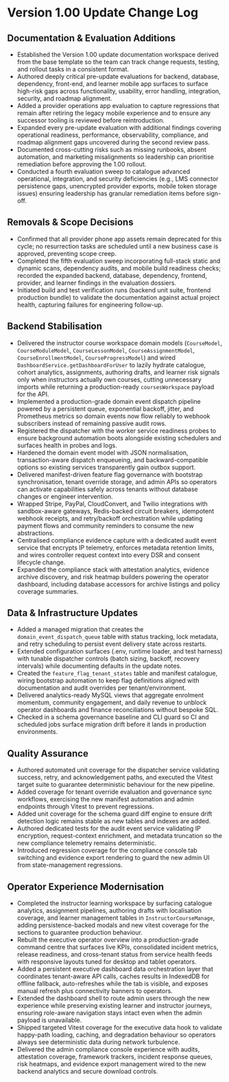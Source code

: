 # Version 1.00 Update Change Log

## Documentation & Evaluation Additions
- Established the Version 1.00 update documentation workspace derived from the base template so the team can track change requests, testing, and rollout tasks in a consistent format.
- Authored deeply critical pre-update evaluations for backend, database, dependency, front-end, and learner mobile app surfaces to surface high-risk gaps across functionality, usability, error handling, integration, security, and roadmap alignment.
- Added a provider operations app evaluation to capture regressions that remain after retiring the legacy mobile experience and to ensure any successor tooling is reviewed before reintroduction.
- Expanded every pre-update evaluation with additional findings covering operational readiness, performance, observability, compliance, and roadmap alignment gaps uncovered during the second review pass.
- Documented cross-cutting risks such as missing runbooks, absent automation, and marketing misalignments so leadership can prioritise remediation before approving the 1.00 rollout.
- Conducted a fourth evaluation sweep to catalogue advanced operational, integration, and security deficiencies (e.g., LMS connector persistence gaps, unencrypted provider exports, mobile token storage issues) ensuring leadership has granular remediation items before sign-off.

## Removals & Scope Decisions
- Confirmed that all provider phone app assets remain deprecated for this cycle; no resurrection tasks are scheduled until a new business case is approved, preventing scope creep.
- Completed the fifth evaluation sweep incorporating full-stack static and dynamic scans, dependency audits, and mobile build readiness checks; recorded the expanded backend, database, dependency, frontend, provider, and learner findings in the evaluation dossiers.
- Initiated build and test verification runs (backend unit suite, frontend production bundle) to validate the documentation against actual project health, capturing failures for engineering follow-up.

## Backend Stabilisation
- Delivered the instructor course workspace domain models (`CourseModel`, `CourseModuleModel`, `CourseLessonModel`,
  `CourseAssignmentModel`, `CourseEnrollmentModel`, `CourseProgressModel`) and wired `DashboardService.getDashboardForUser`
  to lazily hydrate catalogue, cohort analytics, assignments, authoring drafts, and learner risk signals only when instructors
  actually own courses, cutting unnecessary imports while returning a production-ready `coursesWorkspace` payload for the API.
- Implemented a production-grade domain event dispatch pipeline powered by a persistent queue, exponential backoff, jitter, and Prometheus metrics so domain events now flow reliably to webhook subscribers instead of remaining passive audit rows.
- Registered the dispatcher with the worker service readiness probes to ensure background automation boots alongside existing schedulers and surfaces health in probes and logs.
- Hardened the domain event model with JSON normalisation, transaction-aware dispatch enqueueing, and backward-compatible options so existing services transparently gain outbox support.
- Delivered manifest-driven feature flag governance with bootstrap synchronisation, tenant override storage, and admin APIs so operators can activate capabilities safely across tenants without database changes or engineer intervention.
- Wrapped Stripe, PayPal, CloudConvert, and Twilio integrations with sandbox-aware gateways, Redis-backed circuit breakers, idempotent webhook receipts, and retry/backoff orchestration while updating payment flows and community reminders to consume the new abstractions.
- Centralised compliance evidence capture with a dedicated audit event service that encrypts IP telemetry, enforces metadata retention limits, and wires controller request context into every DSR and consent lifecycle change.
- Expanded the compliance stack with attestation analytics, evidence archive discovery, and risk heatmap builders powering the operator dashboard, including database accessors for archive listings and policy coverage summaries.

## Data & Infrastructure Updates
- Added a managed migration that creates the `domain_event_dispatch_queue` table with status tracking, lock metadata, and retry scheduling to persist event delivery state across restarts.
- Extended configuration surfaces (.env, runtime loader, and test harness) with tunable dispatcher controls (batch sizing, backoff, recovery intervals) while documenting defaults in the update notes.
- Created the `feature_flag_tenant_states` table and manifest catalogue, wiring bootstrap automation to keep flag definitions aligned with documentation and audit overrides per tenant/environment.
- Delivered analytics-ready MySQL views that aggregate enrolment momentum, community engagement, and daily revenue to unblock operator dashboards and finance reconciliations without bespoke SQL.
- Checked in a schema governance baseline and CLI guard so CI and scheduled jobs surface migration drift before it lands in production environments.

## Quality Assurance
- Authored automated unit coverage for the dispatcher service validating success, retry, and acknowledgement paths, and executed the Vitest target suite to guarantee deterministic behaviour for the new pipeline.
- Added coverage for tenant override evaluation and governance sync workflows, exercising the new manifest automation and admin endpoints through Vitest to prevent regressions.
- Added unit coverage for the schema guard diff engine to ensure drift detection logic remains stable as new tables and indexes are added.
- Authored dedicated tests for the audit event service validating IP encryption, request-context enrichment, and metadata truncation so the new compliance telemetry remains deterministic.
- Introduced regression coverage for the compliance console tab switching and evidence export rendering to guard the new admin UI from state-management regressions.

## Operator Experience Modernisation
- Completed the instructor learning workspace by surfacing catalogue analytics, assignment pipelines, authoring drafts with
  localisation coverage, and learner management tables in `InstructorCourseManage`, adding persistence-backed modals and new
  vitest coverage for the sections to guarantee production behaviour.
- Rebuilt the executive operator overview into a production-grade command centre that surfaces live KPIs, consolidated incident metrics, release readiness, and cross-tenant status from service health feeds with responsive layouts tuned for desktop and tablet operators.
- Added a persistent executive dashboard data orchestration layer that coordinates tenant-aware API calls, caches results in IndexedDB for offline fallback, auto-refreshes while the tab is visible, and exposes manual refresh plus connectivity banners to operators.
- Extended the dashboard shell to route admin users through the new experience while preserving existing learner and instructor journeys, ensuring role-aware navigation stays intact even when the admin payload is unavailable.
- Shipped targeted Vitest coverage for the executive data hook to validate happy-path loading, caching, and degradation behaviour so operators always see deterministic data during network turbulence.
- Delivered the admin compliance console experience with audits, attestation coverage, framework trackers, incident response queues, risk heatmaps, and evidence export management wired to the new backend analytics and secure download controls.
